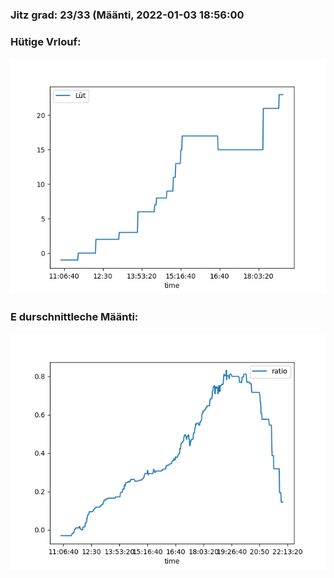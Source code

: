 ### Jitz grad: 23/33 (Määnti, 2022-01-03 18:56:00

### Hütige Vrlouf:
![Graph](Today.png)

### E durschnittleche Määnti:
![Graph](Määnti.png)